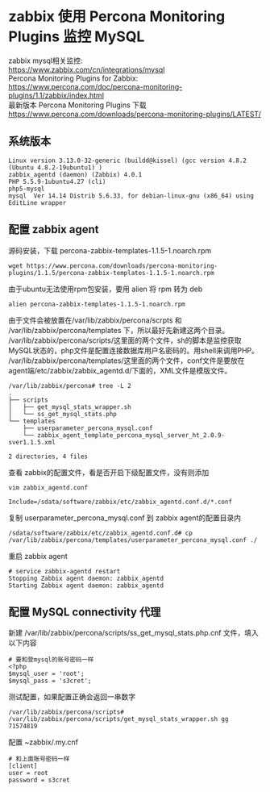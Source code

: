 # zabbix 使用 Percona Monitoring Plugins 监控 MySQL
zabbix mysql相关监控:</br>
https://www.zabbix.com/cn/integrations/mysql </br>
Percona Monitoring Plugins for Zabbix: </br>
https://www.percona.com/doc/percona-monitoring-plugins/1.1/zabbix/index.html </br>
最新版本 Percona Monitoring Plugins 下载 </br>
https://www.percona.com/downloads/percona-monitoring-plugins/LATEST/ </br>
## 系统版本
```
Linux version 3.13.0-32-generic (buildd@kissel) (gcc version 4.8.2 (Ubuntu 4.8.2-19ubuntu1) )
zabbix_agentd (daemon) (Zabbix) 4.0.1
PHP 5.5.9-1ubuntu4.27 (cli)
php5-mysql
mysql  Ver 14.14 Distrib 5.6.33, for debian-linux-gnu (x86_64) using  EditLine wrapper
```
## 配置 zabbix agent
源码安装，下载 percona-zabbix-templates-1.1.5-1.noarch.rpm
```
wget https://www.percona.com/downloads/percona-monitoring-plugins/1.1.5/percona-zabbix-templates-1.1.5-1.noarch.rpm
```
由于ubuntu无法使用rpm包安装，要用 alien 将 rpm 转为 deb
```
alien percona-zabbix-templates-1.1.5-1.noarch.rpm
```
由于文件会被放置在/var/lib/zabbix/percona/scrpts 和 /var/lib/zabbix/percona/templates 下，所以最好先新建这两个目录。</br>
/var/lib/zabbix/percona/scripts/这里面的两个文件，sh的脚本是监控获取MySQL状态的，php文件是配置连接数据库用户名密码的。用shell来调用PHP。</br>
/var/lib/zabbix/percona/templates/这里面的两个文件，conf文件是要放在agent端/etc/zabbix/zabbix_agentd.d/下面的，XML文件是模版文件。</br>
```
/var/lib/zabbix/percona# tree -L 2
.
├── scripts
│   ├── get_mysql_stats_wrapper.sh
│   └── ss_get_mysql_stats.php
└── templates
    ├── userparameter_percona_mysql.conf
    └── zabbix_agent_template_percona_mysql_server_ht_2.0.9-sver1.1.5.xml

2 directories, 4 files
```
查看 zabbix的配置文件，看是否开启下级配置文件，没有则添加
```
vim zabbix_agentd.conf

Include=/sdata/software/zabbix/etc/zabbix_agentd.conf.d/*.conf
```
复制 userparameter_percona_mysql.conf 到 zabbix agent的配置目录内
```
/sdata/software/zabbix/etc/zabbix_agentd.conf.d# cp /var/lib/zabbix/percona/templates/userparameter_percona_mysql.conf ./
```
重启 zabbix agent
```
# service zabbix-agentd restart
Stopping Zabbix agent daemon: zabbix_agentd
Starting Zabbix agent daemon: zabbix_agentd
```
## 配置 MySQL connectivity 代理
新建 /var/lib/zabbix/percona/scripts/ss_get_mysql_stats.php.cnf 文件，填入以下内容
```
# 要和登mysql的账号密码一样
<?php
$mysql_user = 'root';
$mysql_pass = 's3cret';
```
测试配置，如果配置正确会返回一串数字
```
/var/lib/zabbix/percona/scripts# /var/lib/zabbix/percona/scripts/get_mysql_stats_wrapper.sh gg
71574819
```
配置  ~zabbix/.my.cnf
```
# 和上面账号密码一样
[client]
user = root
password = s3cret
```
